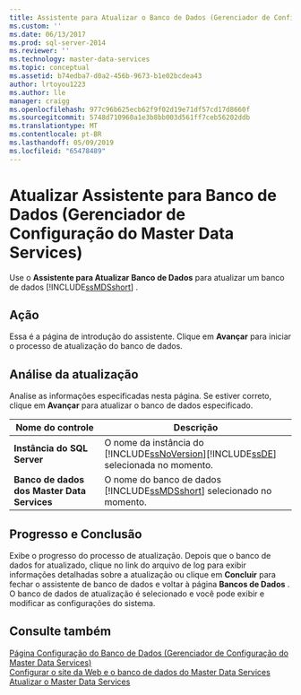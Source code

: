 ```yaml
---
title: Assistente para Atualizar o Banco de Dados (Gerenciador de Configuração do Master Data Services) | Microsoft Docs
ms.custom: ''
ms.date: 06/13/2017
ms.prod: sql-server-2014
ms.reviewer: ''
ms.technology: master-data-services
ms.topic: conceptual
ms.assetid: b74edba7-d0a2-456b-9673-b1e02bcdea43
author: lrtoyou1223
ms.author: lle
manager: craigg
ms.openlocfilehash: 977c96b625ecb62f9f02d19e71df57cd17d8660f
ms.sourcegitcommit: 5748d710960a1e3b8bb003d561ff7ceb56202ddb
ms.translationtype: MT
ms.contentlocale: pt-BR
ms.lasthandoff: 05/09/2019
ms.locfileid: "65478489"
---
```

# <a name="upgrade-database-wizard-master-data-services-configuration-manager"></a>Atualizar Assistente para Banco de Dados (Gerenciador de Configuração do Master Data Services)
  Use o **Assistente para Atualizar Banco de Dados** para atualizar um banco de dados [!INCLUDE[ssMDSshort](../includes/ssmdsshort-md.md)] .  
  
## <a name="action"></a>Ação  
 Essa é a página de introdução do assistente. Clique em **Avançar** para iniciar o processo de atualização do banco de dados.  
  
## <a name="upgrade-review"></a>Análise da atualização  
 Analise as informações especificadas nesta página. Se estiver correto, clique em **Avançar** para atualizar o banco de dados especificado.  
  
|Nome do controle|Descrição|  
|------------------|-----------------|  
|**Instância do SQL Server**|O nome da instância do [!INCLUDE[ssNoVersion](../includes/ssnoversion-md.md)][!INCLUDE[ssDE](../includes/ssde-md.md)] selecionada no momento.|  
|**Banco de dados dos Master Data Services**|O nome do banco de dados [!INCLUDE[ssMDSshort](../includes/ssmdsshort-md.md)] selecionado no momento.|  
  
## <a name="progress-and-finish"></a>Progresso e Conclusão  
 Exibe o progresso do processo de atualização. Depois que o banco de dados for atualizado, clique no link do arquivo de log para exibir informações detalhadas sobre a atualização ou clique em **Concluir** para fechar o assistente de banco de dados e voltar à página **Bancos de Dados** . O banco de dados de atualização é selecionado e você pode exibir e modificar as configurações do sistema.  
  
## <a name="see-also"></a>Consulte também  
 [Página Configuração do Banco de Dados &#40;Gerenciador de Configuração do Master Data Services&#41;](../../2014/master-data-services/database-configuration-page-master-data-services-configuration-manager.md)   
 [Configurar o site da Web e o banco de dados do Master Data Services](set-up-the-database-and-website-for-master-data-services.md)   
 [Atualizar o Master Data Services](../database-engine/install-windows/upgrade-master-data-services.md)  
  
  
